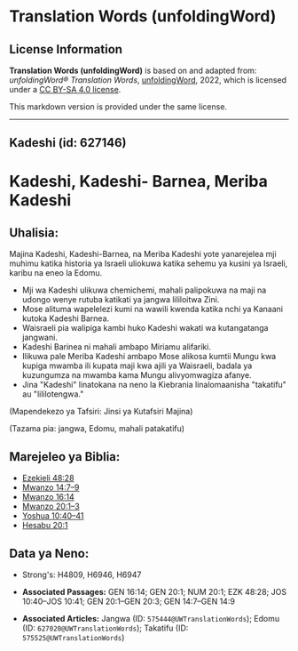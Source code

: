 # Translation Words (unfoldingWord)

## License Information

**Translation Words (unfoldingWord)** is based on and adapted from: _unfoldingWord® Translation Words_, [unfoldingWord](https://unfoldingword.org/utw), 2022, which is licensed under a [CC BY-SA 4.0 license](https://creativecommons.org/licenses/by-sa/4.0/legalcode.en).

This markdown version is provided under the same license.



--------------------------------

## Kadeshi (id: 627146)

Kadeshi, Kadeshi\- Barnea, Meriba Kadeshi
=========================================

Uhalisia:
---------

Majina Kadeshi, Kadeshi\-Barnea, na Meriba Kadeshi yote yanarejelea mji muhimu katika historia ya Israeli uliokuwa katika sehemu ya kusini ya Israeli, karibu na eneo la Edomu.

* Mji wa Kadeshi ulikuwa chemichemi, mahali palipokuwa na maji na udongo wenye rutuba katikati ya jangwa lililoitwa Zini.
* Mose alituma wapelelezi kumi na wawili kwenda katika nchi ya Kanaani kutoka Kadeshi Barnea.
* Waisraeli pia walipiga kambi huko Kadeshi wakati wa kutangatanga jangwani.
* Kadeshi Barinea ni mahali ambapo Miriamu alifariki.
* Ilikuwa pale Meriba Kadeshi ambapo Mose alikosa kumtii Mungu kwa kupiga mwamba ili kupata maji kwa ajili ya Waisraeli, badala ya kuzungumza na mwamba kama Mungu alivyomwagiza afanye.
* Jina "Kadeshi" linatokana na neno la Kiebrania linalomaanisha "takatifu" au "lililotengwa."

(Mapendekezo ya Tafsiri: Jinsi ya Kutafsiri Majina)

(Tazama pia: jangwa, Edomu, mahali patakatifu)

Marejeleo ya Biblia:
--------------------

* [Ezekieli 48:28](https://ref.ly/Ezek48:28)
* [Mwanzo 14:7–9](https://ref.ly/Gen14:7-Gen14:9)
* [Mwanzo 16:14](https://ref.ly/Gen16:14)
* [Mwanzo 20:1–3](https://ref.ly/Gen20:1-Gen20:3)
* [Yoshua 10:40–41](https://ref.ly/Josh10:40-Josh10:41)
* [Hesabu 20:1](https://ref.ly/Num20:1)

Data ya Neno:
-------------

* Strong's: H4809, H6946, H6947

* **Associated Passages:** GEN 16:14; GEN 20:1; NUM 20:1; EZK 48:28; JOS 10:40–JOS 10:41; GEN 20:1–GEN 20:3; GEN 14:7–GEN 14:9
* **Associated Articles:** Jangwa (ID: `575444@UWTranslationWords`); Edomu (ID: `627020@UWTranslationWords`); Takatifu (ID: `575525@UWTranslationWords`)


